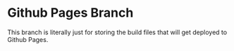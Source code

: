 # Github Pages Branch

This branch is literally just for storing the build files that will get deployed to Github Pages.
